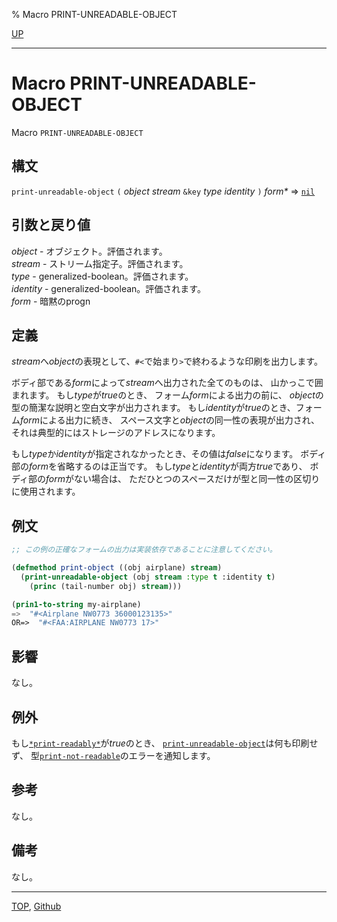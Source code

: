 % Macro PRINT-UNREADABLE-OBJECT

[UP](22.4.html)  

---

# Macro **PRINT-UNREADABLE-OBJECT**


Macro `PRINT-UNREADABLE-OBJECT`


## 構文

`print-unreadable-object`
 `(` *object* *stream* `&key` *type* *identity* `)`
 *form\** => [`nil`](5.3.nil-variable.html)


## 引数と戻り値

*object* - オブジェクト。評価されます。  
*stream* - ストリーム指定子。評価されます。  
*type* - generalized-boolean。評価されます。  
*identity* - generalized-boolean。評価されます。  
*form* - 暗黙のprogn


## 定義

*stream*へ*object*の表現として、`#<`で始まり`>`で終わるような印刷を出力します。

ボディ部である*form*によって*stream*へ出力された全てのものは、
山かっこで囲まれます。
もし*type*が*true*のとき、 フォーム*form*による出力の前に、
*object*の型の簡潔な説明と空白文字が出力されます。
もし*identity*が*true*のとき、フォーム*form*による出力に続き、
スペース文字と*object*の同一性の表現が出力され、
それは典型的にはストレージのアドレスになります。

もし*type*か*identity*が指定されなかったとき、その値は*false*になります。
ボディ部の*form*を省略するのは正当です。
もし*type*と*identity*が両方*true*であり、
ボディ部の*form*がない場合は、
ただひとつのスペースだけが型と同一性の区切りに使用されます。


## 例文

```lisp
;; この例の正確なフォームの出力は実装依存であることに注意してください。

(defmethod print-object ((obj airplane) stream)
  (print-unreadable-object (obj stream :type t :identity t)
    (princ (tail-number obj) stream)))

(prin1-to-string my-airplane)
=>  "#<Airplane NW0773 36000123135>"
OR=>  "#<FAA:AIRPLANE NW0773 17>"
```


## 影響

なし。


## 例外

もし[`*print-readably*`](22.4.print-readably.html)が*true*のとき、
[`print-unreadable-object`](22.4.print-unreadable-object.html)は何も印刷せず、
型[`print-not-readable`](22.4.print-not-readable.html)のエラーを通知します。


## 参考

なし。

## 備考

なし。


---
[TOP](index.html),  [Github](https://github.com/nptcl/npt-japanese)

